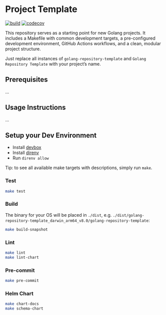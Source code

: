 <!--
 Copyright 2025 Dimitri Koshkin. All rights reserved.
 SPDX-License-Identifier: Apache-2.0
 -->

# Project Template

[![build](https://github.com/dkoshkin/golang-repository-template/actions/workflows/build.yml/badge.svg)](https://github.com/dkoshkin/golang-repository-template/actions/workflows/build.yml)
[![codecov](https://codecov.io/github/dkoshkin/golang-repository-template/graph/badge.svg?token=RUEME4RFZK)](https://codecov.io/github/dkoshkin/golang-repository-template)

This repository serves as a starting point for new Golang projects.
It includes a Makefile with common development targets, a pre-configured development environment,
GitHub Actions workflows, and a clean, modular project structure.

Just replace all instances of `golang-repository-template` and `Golang Repository Template` with your project’s name.

## Prerequisites

...

## Usage Instructions

...

## Setup your Dev Environment

- Install [devbox](https://www.jetify.com/docs/devbox/installing_devbox/)
- Install [direnv](https://direnv.net/)
- Run `direnv allow`

Tip: to see all available make targets with descriptions, simply run `make`.

### Test

```bash
make test
```

### Build

The binary for your OS will be placed in `./dist`,
e.g. `./dist/golang-repository-template_darwin_arm64_v8.0/golang-repository-template`:

```bash
make build-snapshot
```

### Lint

```bash
make lint
make lint-chart
```

### Pre-commit

```bash
make pre-commit
```

### Helm Chart

```bash
make chart-docs
make schema-chart
```
